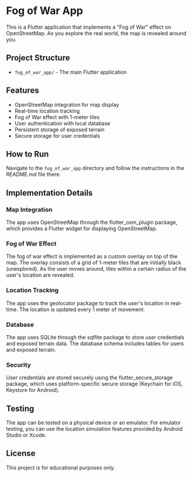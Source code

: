 # Fog of War App

This is a Flutter application that implements a "Fog of War" effect on OpenStreetMap. As you explore the real world, the map is revealed around you.

## Project Structure

- `fog_of_war_app/` - The main Flutter application

## Features

- OpenStreetMap integration for map display
- Real-time location tracking
- Fog of War effect with 1-meter tiles
- User authentication with local database
- Persistent storage of exposed terrain
- Secure storage for user credentials

## How to Run

Navigate to the `fog_of_war_app` directory and follow the instructions in the README.md file there.

## Implementation Details

### Map Integration

The app uses OpenStreetMap through the flutter_osm_plugin package, which provides a Flutter widget for displaying OpenStreetMap.

### Fog of War Effect

The fog of war effect is implemented as a custom overlay on top of the map. The overlay consists of a grid of 1-meter tiles that are initially black (unexplored). As the user moves around, tiles within a certain radius of the user's location are revealed.

### Location Tracking

The app uses the geolocator package to track the user's location in real-time. The location is updated every 1 meter of movement.

### Database

The app uses SQLite through the sqflite package to store user credentials and exposed terrain data. The database schema includes tables for users and exposed terrain.

### Security

User credentials are stored securely using the flutter_secure_storage package, which uses platform-specific secure storage (Keychain for iOS, Keystore for Android).

## Testing

The app can be tested on a physical device or an emulator. For emulator testing, you can use the location simulation features provided by Android Studio or Xcode.

## License

This project is for educational purposes only.
